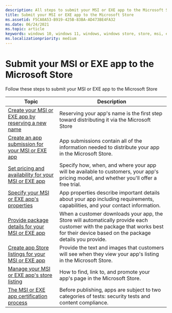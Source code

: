 ```yaml
---
description: All steps to submit your MSI or EXE app to the Microsoft Store
title: Submit your MSI or EXE app to the Microsoft Store
ms.assetid: F5CA0A53-B919-425B-83BA-AD473BE4FA32
ms.date: 06/24/2021
ms.topic: article
keywords: windows 10, windows 11, windows, windows store, store, msi, exe, unpackaged, unpackaged app, desktop app, traditional desktop app, 
ms.localizationpriority: medium
---
```


# Submit your MSI or EXE app to the Microsoft Store

Follow these steps to submit your MSI or EXE  app to the Microsoft Store

| Topic | Description          |
|-------|----------------------|
| [Create your MSI or EXE app by reserving a new name](create-your-app-by-reserving-a-name.md) | Reserving your app's name is the first step toward distributing it via the Microsoft Store |
| [Create an app submission for your MSI or EXE app](app-submissions.md)                       | App submissions contain all of the information needed to distribute your app in the Microsoft Store.  |
| [Set pricing and availability for your MSI or EXE app](set-app-pricing-and-availability.md)  | Specify how, when, and where your app will be available to customers, your app's pricing model, and whether you'll offer a free trial. |
| [Specify your MSI or EXE app's properties](enter-app-properties.md)                          | App properties describe important details about your app including requirements, capabilities, and your contact information. |
| [Provide package details for your MSI or EXE app](provide-package-details.md)                | When a customer downloads your app, the Store will automatically provide each customer with the package that works best for their device based on the package details you provide. |
| [Create app Store listings for your MSI or EXE app](create-app-store-listings.md)            | Provide the text and images that customers will see when they view your app's listing in the Microsoft Store. |
| [Manage your MSI or EXE app's store listing](manage-submission-options.md)                   | How to find, link to, and promote your app's page in the Microsoft Store. |
| [The MSI or EXE app certification process](the-app-certification-process.md)                 | Before publishing, apps are subject to two categories of tests: security tests and content compliance. |

